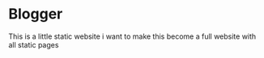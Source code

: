# Blogger
This is a little static website i want to make this become a full website with all static pages
